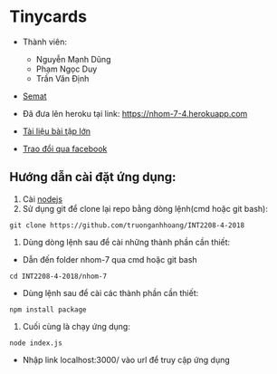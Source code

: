 # Tinycards
- Thành viên:
    - Nguyễn Mạnh Dũng
    - Phạm Ngọc Duy
    - Trần Văn Định
- [Semat](https://docs.google.com/spreadsheets/d/1NIKzBaqmc1w2dQHGoO-Rl4WlRbVnituXdchP9Lys8GM/edit?usp=sharing)

- Đã đưa lên heroku tại link: https://nhom-7-4.herokuapp.com

- [Tài liệu bài tập lớn](https://docs.google.com/document/d/1VsnzuqYDXdrzQ1ElvVkF0h-0LJa8-F4TEy6Nqhkr-V0/edit)
- [Trao đổi qua facebook](/nhom-7/workImgs)
## Hướng dẫn cài đặt ứng dụng:
1. Cài [nodejs](https://nodejs.org/en/)
1. Sử dụng git để clone lại repo bằng dòng lệnh(cmd hoặc git bash):
```
git clone https://github.com/truonganhhoang/INT2208-4-2018
```
1. Dùng dòng lệnh sau để cài những thành phần cần thiết:
- Dẫn đến folder nhom-7 qua cmd hoặc git bash
``` 
cd INT2208-4-2018/nhom-7
``` 
- Dùng lệnh sau để cài các thành phần cần thiết:
```
npm install package
```
1. Cuối cùng là chạy ứng dụng:
```
node index.js
```
- Nhập link localhost:3000/ vào url để truy cập ứng dụng
